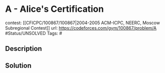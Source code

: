 # A - Alice's Certification

contest: [[CFICPC/100867/100867|2004-2005 ACM-ICPC, NEERC, Moscow Subregional Contest]]
url: https://codeforces.com/gym/100867/problem/A
#Status/UNSOLVED
Tags: #

## Description

## Solution

